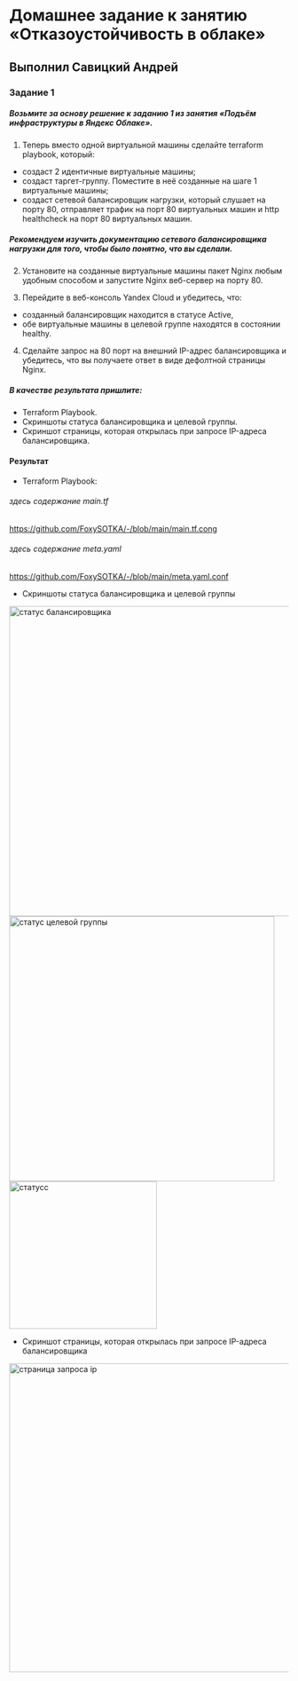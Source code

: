 # Домашнее задание к занятию «Отказоустойчивость в облаке»

## Выполнил Савицкий Андрей

### Задание 1 

##### Возьмите за основу решение к заданию 1 из занятия «Подъём инфраструктуры в Яндекс Облаке».

1. Теперь вместо одной виртуальной машины сделайте terraform playbook, который:
- создаст 2 идентичные виртуальные машины;
- создаст таргет-группу. Поместите в неё созданные на шаге 1 виртуальные машины;
- создаст сетевой балансировщик нагрузки, который слушает на порту 80, отправляет трафик на порт 80 виртуальных машин и http healthcheck на порт 80 виртуальных машин.

##### Рекомендуем изучить документацию сетевого балансировщика нагрузки для того, чтобы было понятно, что вы сделали.

2. Установите на созданные виртуальные машины пакет Nginx любым удобным способом и запустите Nginx веб-сервер на порту 80.

3. Перейдите в веб-консоль Yandex Cloud и убедитесь, что: 
- созданный балансировщик находится в статусе Active,
- обе виртуальные машины в целевой группе находятся в состоянии healthy.

4. Сделайте запрос на 80 порт на внешний IP-адрес балансировщика и убедитесь, что вы получаете ответ в виде дефолтной страницы Nginx.

##### В качестве результата пришлите:
- Terraform Playbook.
- Скриншоты статуса балансировщика и целевой группы.
- Скриншот страницы, которая открылась при запросе IP-адреса балансировщика.

#### Результат
- Terraform Playbook:
###### здесь содержание main.tf
https://github.com/FoxySOTKA/-/blob/main/main.tf.cong
###### здесь содержание meta.yaml
https://github.com/FoxySOTKA/-/blob/main/meta.yaml.conf

- Скриншоты статуса балансировщика и целевой группы
 <img width="559" alt="статус балансировщика" src="https://github.com/FoxySOTKA/-/assets/141597247/c31c262a-fd5a-49ec-a44e-99a46dbc094d">

<img width="478" alt="статус целевой группы" src="https://github.com/FoxySOTKA/-/assets/141597247/5d2b9887-b65a-4d0c-95bc-c37bb761ce13">

<img width="266" alt="статусс" src="https://github.com/FoxySOTKA/-/assets/141597247/dda918db-021a-46a6-8ae6-c76790df7fbf">

- Скриншот страницы, которая открылась при запросе IP-адреса балансировщика
<img width="557" alt="страница запроса ip" src="https://github.com/FoxySOTKA/-/assets/141597247/3b7ba462-71ea-48f2-bd72-3205b8305d80">
